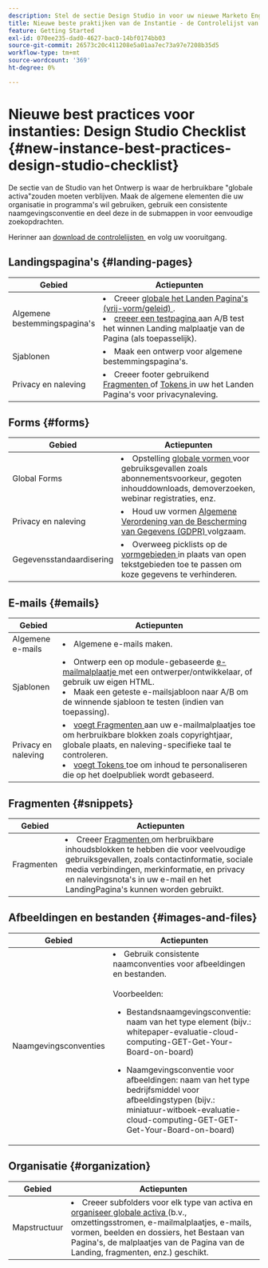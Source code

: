 ```yaml
---
description: Stel de sectie Design Studio in voor uw nieuwe Marketo Engage-instantie.
title: Nieuwe beste praktijken van de Instantie - de Controlelijst van de Studio van het Ontwerp
feature: Getting Started
exl-id: 070ee235-dad0-4627-bac0-14bf0174bb03
source-git-commit: 26573c20c411208e5a01aa7ec73a97e7208b35d5
workflow-type: tm+mt
source-wordcount: '369'
ht-degree: 0%

---
```


# Nieuwe best practices voor instanties: Design Studio Checklist {#new-instance-best-practices-design-studio-checklist}

De sectie van de Studio van het Ontwerp is waar de herbruikbare &quot;globale activa&quot;zouden moeten verblijven. Maak de algemene elementen die uw organisatie in programma&#39;s wil gebruiken, gebruik een consistente naamgevingsconventie en deel deze in de submappen in voor eenvoudige zoekopdrachten.

Herinner aan [&#x200B; download de controlelijsten &#x200B;](/help/marketo/getting-started/implementing-a-new-marketo-engage-instance/assets/adobe-marketo-engage-new-instance-admin-checklist.xlsx) en volg uw vooruitgang.

## Landingspagina&#39;s {#landing-pages}

<table>
<thead>
  <tr>
    <th style="width:20%">Gebied</th>
    <th style="width:80%">Actiepunten</th>
  </tr>
</thead>
<tbody>
  <tr>
    <td>Algemene bestemmingspagina's</td>
    <td><li>Creeer <a href="https://experienceleague.adobe.com/nl/docs/marketo/using/product-docs/demand-generation/landing-pages/understanding-landing-pages/understanding-free-form-vs-guided-landing-pages#product-docs" target="_blank"> globale het Landen Pagina's (vrij-vorm/geleid) </a>.</li>
    <li><a href="https://experienceleague.adobe.com/nl/docs/marketo/using/product-docs/demand-generation/landing-pages/understanding-landing-pages/landing-page-test-groups" target="_blank"> creeer een testpagina </a> aan A/B test het winnen Landing malplaatje van de Pagina (als toepasselijk).</li></td>
  </tr>
  <tr>
    <td>Sjablonen</td>
    <td><li>Maak een ontwerp voor algemene bestemmingspagina's.</li></td>
  </tr>
  <tr>
    <td>Privacy en naleving</td>
    <td><li>Creeer footer gebruikend <a href="https://experienceleague.adobe.com/nl/docs/marketo/using/product-docs/demand-generation/landing-pages/personalizing-landing-pages/add-a-snippet-to-a-landing-page" target="_blank"> Fragmenten </a> of <a href="https://experienceleague.adobe.com/nl/docs/marketo/using/product-docs/demand-generation/landing-pages/personalizing-landing-pages/add-text-and-tokens-to-a-landing-page#add-a-token-to-your-landing-page" target="_blank"> Tokens </a> in uw het Landen Pagina's voor privacynaleving.</li></td>
  </tr>
</tbody>
</table>

## Forms {#forms}

<table>
<thead>
  <tr>
    <th style="width:20%">Gebied</th>
    <th style="width:80%">Actiepunten</th>
  </tr>
</thead>
<tbody>
  <tr>
    <td>Global Forms</td>
    <td><li>Opstelling <a href="https://experienceleague.adobe.com/nl/docs/marketo/using/product-docs/demand-generation/forms/creating-a-form/create-a-form#product-docs" target="_blank"> globale vormen </a> voor gebruiksgevallen zoals abonnementsvoorkeur, gegoten inhouddownloads, demoverzoeken, webinar registraties, enz.</li></td>
  </tr>
  <tr>
    <td>Privacy en naleving</td>
    <td><li>Houd uw vormen <a href="https://business.adobe.com/resources/ebooks/the-gdpr-and-the-marketer.html" target="_blank"> Algemene Verordening van de Bescherming van Gegevens (GDPR) </a> volgzaam.</li></td>
  </tr>
  <tr>
    <td>Gegevensstandaardisering</td>
    <td><li>Overweeg picklists op de <a href="https://experienceleague.adobe.com/nl/docs/marketo/using/product-docs/demand-generation/forms/creating-a-form/add-a-field-to-a-form#product-docs" target="_blank"> vormgebieden </a> in plaats van open tekstgebieden toe te passen om koze gegevens te verhinderen.</li></td>
  </tr>
</tbody>
</table>

## E-mails {#emails}

<table>
<thead>
  <tr>
    <th style="width:20%">Gebied</th>
    <th style="width:80%">Actiepunten</th>
  </tr>
</thead>
<tbody>
  <tr>
    <td>Algemene e-mails</td>
    <td><li>Algemene e-mails maken.</li></td>
  </tr>
  <tr>
    <td>Sjablonen</td>
    <td><li>Ontwerp een op module-gebaseerde <a href="https://experienceleague.adobe.com/nl/docs/marketo/using/product-docs/email-marketing/general/email-editor-2/create-an-email-template" target="_blank"> e-mailmalplaatje </a> met een ontwerper/ontwikkelaar, of gebruik uw eigen HTML.</li>
    <li>Maak een geteste e-mailsjabloon naar A/B om de winnende sjabloon te testen (indien van toepassing).</li></td>
  </tr>
  <tr>
    <td>Privacy en naleving</td>
    <td><li><a href="https://experienceleague.adobe.com/nl/docs/marketo/using/product-docs/email-marketing/general/functions-in-the-editor/add-a-snippet-to-an-email" target="_blank"> voegt Fragmenten </a> aan uw e-mailmalplaatjes toe om herbruikbare blokken zoals copyrightjaar, globale plaats, en naleving-specifieke taal te controleren.</li>
    <li><a href="https://experienceleague.adobe.com/nl/docs/marketo/using/product-docs/email-marketing/general/using-tokens/add-an-email-script-token-to-your-email" target="_blank"> voegt Tokens </a> toe om inhoud te personaliseren die op het doelpubliek wordt gebaseerd.</li></td>
  </tr>
</tbody>
</table>

## Fragmenten {#snippets}

<table>
<thead>
  <tr>
    <th style="width:20%">Gebied</th>
    <th style="width:80%">Actiepunten</th>
  </tr>
</thead>
<tbody>
  <tr>
    <td>Fragmenten</td>
    <td><li>Creeer <a href="https://experienceleague.adobe.com/nl/docs/marketo/using/product-docs/personalization/segmentation-and-snippets/snippets/create-a-snippet#product-docs" target="_blank"> Fragmenten </a> om herbruikbare inhoudsblokken te hebben die voor veelvoudige gebruiksgevallen, zoals contactinformatie, sociale media verbindingen, merkinformatie, en privacy en nalevingsnota's in uw e-mail en het LandingPagina's kunnen worden gebruikt.</li></td>
  </tr>
</tbody>
</table>

## Afbeeldingen en bestanden {#images-and-files}

<table>
<thead>
  <tr>
    <th style="width:20%">Gebied</th>
    <th style="width:80%">Actiepunten</th>
  </tr>
</thead>
<tbody>
  <tr>
    <td>Naamgevingsconventies</td>
    <td><li>Gebruik consistente naamconventies voor afbeeldingen en bestanden.</li>
    <br> Voorbeelden:
    <br><ul><li>Bestandsnaamgevingsconventie: naam van het type element (bijv.: whitepaper-evaluatie-cloud-computing-GET-Get-Your-Board-on-board)</li>
    <p><li>Naamgevingsconventie voor afbeeldingen: naam van het type bedrijfsmiddel voor afbeeldingstypen (bijv.: miniatuur-witboek-evaluatie-cloud-computing-GET-GET-Get-Your-Board-on-board)</li></td>
  </tr>
</tbody>
</table>

## Organisatie {#organization}

<table>
<thead>
  <tr>
    <th style="width:20%">Gebied</th>
    <th style="width:80%">Actiepunten</th>
  </tr>
</thead>
<tbody>
  <tr>
    <td>Mapstructuur </td>
    <td><li>Creeer subfolders voor elk type van activa en <a href="https://experienceleague.adobe.com/nl/docs/marketo/using/product-docs/demand-generation/images-and-files/organize-your-images-and-files-using-folders" target="_blank"> organiseer globale activa </a> (b.v., omzettingsstromen, e-mailmalplaatjes, e-mails, vormen, beelden en dossiers, het Bestaan van Pagina's, de malplaatjes van de Pagina van de Landing, fragmenten, enz.) geschikt.</li></td>
  </tr>
</tbody>
</table>
